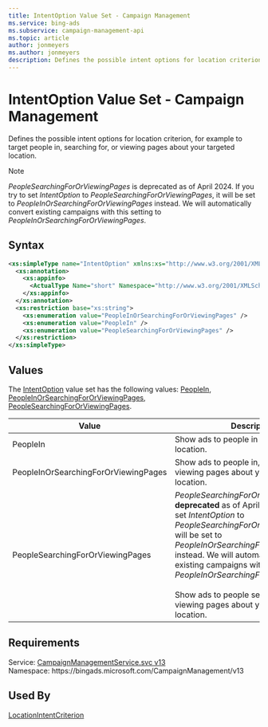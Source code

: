 ```yaml
---
title: IntentOption Value Set - Campaign Management
ms.service: bing-ads
ms.subservice: campaign-management-api
ms.topic: article
author: jonmeyers
ms.author: jonmeyers
description: Defines the possible intent options for location criterion, for example to target people in, searching for, or viewing pages about your targeted location.
---
```

# IntentOption Value Set - Campaign Management
Defines the possible intent options for location criterion, for example to target people in, searching for, or viewing pages about your targeted location.

> [!NOTE]
> *PeopleSearchingForOrViewingPages* is deprecated as of April 2024. If you try to set *IntentOption* to *PeopleSearchingForOrViewingPages*, it will be set to *PeopleInOrSearchingForOrViewingPages* instead. We will automatically convert existing campaigns with this setting to *PeopleInOrSearchingForOrViewingPages*.

## Syntax
```xml
<xs:simpleType name="IntentOption" xmlns:xs="http://www.w3.org/2001/XMLSchema">
  <xs:annotation>
    <xs:appinfo>
      <ActualType Name="short" Namespace="http://www.w3.org/2001/XMLSchema" xmlns="http://schemas.microsoft.com/2003/10/Serialization/" />
    </xs:appinfo>
  </xs:annotation>
  <xs:restriction base="xs:string">
    <xs:enumeration value="PeopleInOrSearchingForOrViewingPages" />
    <xs:enumeration value="PeopleIn" />
    <xs:enumeration value="PeopleSearchingForOrViewingPages" />
  </xs:restriction>
</xs:simpleType>
```

## <a name="values"></a>Values

The [IntentOption](intentoption.md) value set has the following values: [PeopleIn](#peoplein), [PeopleInOrSearchingForOrViewingPages](#peopleinorsearchingfororviewingpages), [PeopleSearchingForOrViewingPages](#peoplesearchingfororviewingpages).

|Value|Description|
|-----------|---------------|
|<a name="peoplein"></a>PeopleIn|Show ads to people in your targeted location.|
|<a name="peopleinorsearchingfororviewingpages"></a>PeopleInOrSearchingForOrViewingPages|Show ads to people in, searching for, or viewing pages about your targeted location.|
|<a name="peoplesearchingfororviewingpages"></a>PeopleSearchingForOrViewingPages|*PeopleSearchingForOrViewingPages* is **deprecated** as of April 2024. If you try to set *IntentOption* to *PeopleSearchingForOrViewingPages*, it will be set to *PeopleInOrSearchingForOrViewingPages* instead. We will automatically convert existing campaigns with this setting to *PeopleInOrSearchingForOrViewingPages*.<br/><br/>Show ads to people searching for or viewing pages about your targeted location.|

## Requirements
Service: [CampaignManagementService.svc v13](https://campaign.api.bingads.microsoft.com/Api/Advertiser/CampaignManagement/v13/CampaignManagementService.svc)  
Namespace: https\://bingads.microsoft.com/CampaignManagement/v13  

## Used By
[LocationIntentCriterion](locationintentcriterion.md)  
